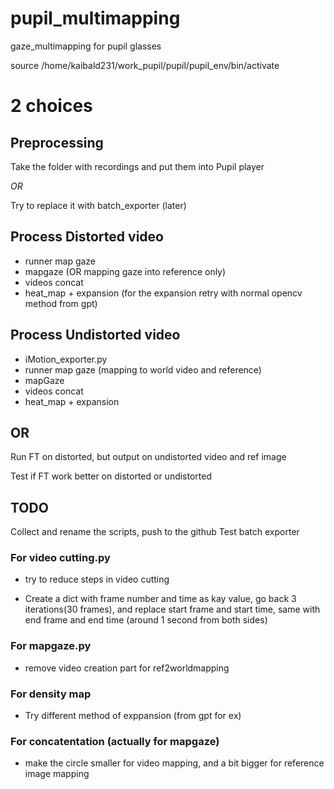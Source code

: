 # pupil_multimapping
gaze_multimapping for pupil glasses


source /home/kaibald231/work_pupil/pupil/pupil_env/bin/activate



# 2 choices

## Preprocessing
Take the folder with recordings and put them into Pupil player

*OR*

Try to replace it with batch_exporter  (later)

## Process Distorted video

- runner map gaze
- mapgaze (OR mapping gaze into reference only)
- videos concat
- heat_map + expansion (for the expansion retry with normal opencv method from gpt)


## Process Undistorted video

- iMotion_exporter.py
- runner map gaze  (mapping to world video and reference)
- mapGaze
- videos concat
- heat_map + expansion




## OR

Run FT on distorted, but output on undistorted video and ref image

Test if FT work better on distorted or undistorted





## TODO

Collect and rename the scripts, push to the github
Test batch exporter

### For video cutting.py
- try to reduce steps in video cutting

- Create a dict with frame number and time  as kay value, go back 3 iterations(30 frames), and replace start frame and start time, same with end frame and end time (around 1 second from both sides) 


### For  mapgaze.py
 - remove video creation part for ref2worldmapping

### For density map
- Try different method of exppansion (from gpt for ex)

### For concatentation (actually for mapgaze)
 - make the circle smaller for video mapping, and a bit bigger for reference image mapping
